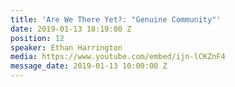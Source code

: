 ```yaml
---
title: 'Are We There Yet?: "Genuine Community"'
date: 2019-01-13 18:19:00 Z
position: 12
speaker: Ethan Harrington
media: https://www.youtube.com/embed/ijn-lCKZnF4
message_date: 2019-01-13 10:00:00 Z
---
```



